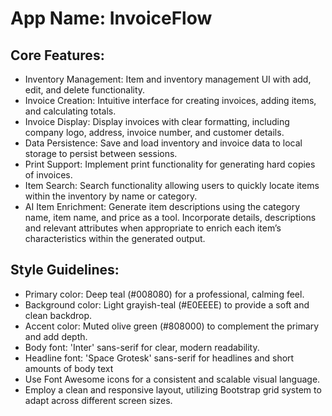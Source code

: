 # **App Name**: InvoiceFlow

## Core Features:

- Inventory Management: Item and inventory management UI with add, edit, and delete functionality.
- Invoice Creation: Intuitive interface for creating invoices, adding items, and calculating totals.
- Invoice Display: Display invoices with clear formatting, including company logo, address, invoice number, and customer details.
- Data Persistence: Save and load inventory and invoice data to local storage to persist between sessions.
- Print Support: Implement print functionality for generating hard copies of invoices.
- Item Search: Search functionality allowing users to quickly locate items within the inventory by name or category.
- AI Item Enrichment: Generate item descriptions using the category name, item name, and price as a tool. Incorporate details, descriptions and relevant attributes when appropriate to enrich each item’s characteristics within the generated output.

## Style Guidelines:

- Primary color: Deep teal (#008080) for a professional, calming feel.
- Background color: Light grayish-teal (#E0EEEE) to provide a soft and clean backdrop.
- Accent color: Muted olive green (#808000) to complement the primary and add depth.
- Body font: 'Inter' sans-serif for clear, modern readability.
- Headline font: 'Space Grotesk' sans-serif for headlines and short amounts of body text
- Use Font Awesome icons for a consistent and scalable visual language.
- Employ a clean and responsive layout, utilizing Bootstrap grid system to adapt across different screen sizes.